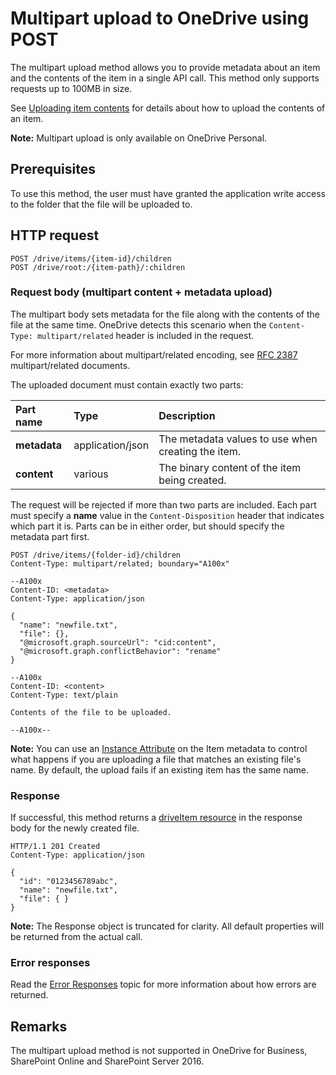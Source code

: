 # Multipart upload to OneDrive using POST

The multipart upload method allows you to provide metadata about an item and the
contents of the item in a single API call. This method only supports requests up to
100MB in size.

See [Uploading item contents](upload.md) for details about how to upload
the contents of an item.

**Note:** Multipart upload is only available on OneDrive Personal.

## Prerequisites

To use this method, the user must have granted the application write access
to the folder that the file will be uploaded to.

## HTTP request

<!-- {"blockType": "ignored" } -->
```
POST /drive/items/{item-id}/children
POST /drive/root:/{item-path}/:children
```

### Request body (multipart content + metadata upload)

The multipart body sets metadata for the file along
with the contents of the file at the same time. OneDrive detects this scenario
when the `Content-Type: multipart/related` header is included in the request.

For more information about multipart/related encoding, see
[RFC 2387](https://www.ietf.org/rfc/rfc2387.txt) multipart/related documents.

The uploaded document must contain exactly two parts:

| Part name    | Type             | Description                                        |
|:-------------|:-----------------|:---------------------------------------------------|
| **metadata** | application/json | The metadata values to use when creating the item. |
| **content**  | various          | The binary content of the item being created.      |

The request will be rejected if more than two parts are included. Each part must
specify a **name** value in the `Content-Disposition` header that indicates which
part it is. Parts can be in either order, but should specify the metadata part
first.

<!-- { "blockType": "request", "name": "upload-multipart", "@odata.type": "oneDrive.item", "scopes": "files.readwrite service.onedrive" } -->
```
POST /drive/items/{folder-id}/children
Content-Type: multipart/related; boundary="A100x"

--A100x
Content-ID: <metadata>
Content-Type: application/json

{
  "name": "newfile.txt",
  "file": {},
  "@microsoft.graph.sourceUrl": "cid:content",
  "@microsoft.graph.conflictBehavior": "rename"
}

--A100x
Content-ID: <content>
Content-Type: text/plain

Contents of the file to be uploaded.

--A100x--
```

**Note:** You can use an [Instance Attribute](../resources/item.md#instance-attributes)
on the Item metadata to control what happens if you are uploading a file that
matches an existing file's name. By default, the upload fails if an existing
item has the same name.

### Response

If successful, this method returns a [driveItem resource](../resources/item.md) in
the response body for the newly created file.

<!-- { "blockType": "response", "@odata.type": "oneDrive.item", "truncated": true } -->
```http
HTTP/1.1 201 Created
Content-Type: application/json

{
  "id": "0123456789abc",
  "name": "newfile.txt",
  "file": { }
}
```

**Note:** The Response object is truncated for clarity. All default properties will
be returned from the actual call.



### Error responses

Read the [Error Responses][error-response] topic for more information about
how errors are returned.

## Remarks

The multipart upload method is not supported in OneDrive for Business, SharePoint Online and SharePoint Server 2016.


[error-response]: ../misc/errors.md

<!-- {
  "type": "#page.annotation",
  "description": "Create a new item with custom metadata and content upload.",
  "keywords": "create,upload,post,custom metadata",
  "section": "documentation"
} -->
